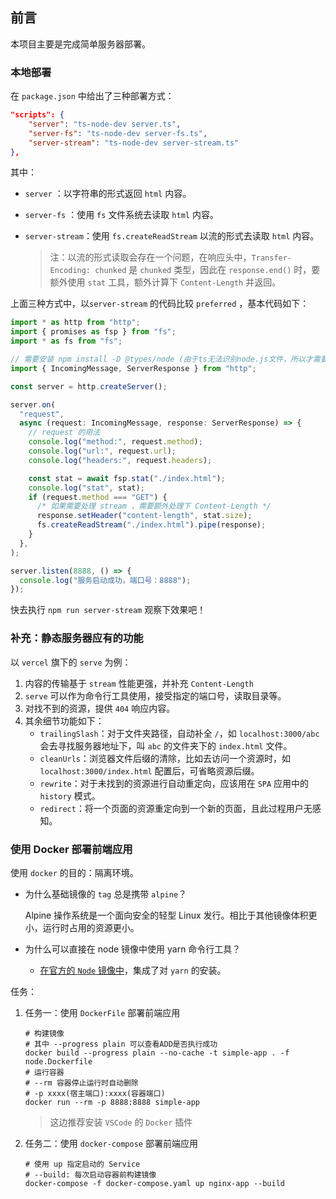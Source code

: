 ## 前言

本项目主要是完成简单服务器部署。

### 本地部署

在 `package.json` 中给出了三种部署方式：

```json
"scripts": {
    "server": "ts-node-dev server.ts",
    "server-fs": "ts-node-dev server-fs.ts",
    "server-stream": "ts-node-dev server-stream.ts"
},
```

其中：

- `server` ：以字符串的形式返回 `html` 内容。

- `server-fs` ：使用 `fs` 文件系统去读取 `html` 内容。

- `server-stream`：使用 `fs.createReadStream` 以流的形式去读取 `html` 内容。

  > 注：以流的形式读取会存在一个问题，在响应头中，`Transfer-Encoding: chunked` 是 `chunked` 类型，因此在 `response.end()` 时，要额外使用 `stat` 工具，额外计算下 `Content-Length` 并返回。

上面三种方式中，以`server-stream` 的代码比较 `preferred` ，基本代码如下：

```javascript
import * as http from "http";
import { promises as fsp } from "fs";
import * as fs from "fs";

// 需要安装 npm install -D @types/node (由于ts无法识别node.js文件，所以才需要下载声明文件)
import { IncomingMessage, ServerResponse } from "http";

const server = http.createServer();

server.on(
  "request",
  async (request: IncomingMessage, response: ServerResponse) => {
    // request 的用法
    console.log("method:", request.method);
    console.log("url:", request.url);
    console.log("headers:", request.headers);

    const stat = await fsp.stat("./index.html");
    console.log("stat", stat);
    if (request.method === "GET") {
      /* 如果需要处理 stream ，需要额外处理下 Content-Length */
      response.setHeader("content-length", stat.size);
      fs.createReadStream("./index.html").pipe(response);
    }
  },
);

server.listen(8888, () => {
  console.log("服务启动成功，端口号：8888");
});
```

快去执行 `npm run server-stream` 观察下效果吧！



### 补充：静态服务器应有的功能

以 `vercel` 旗下的 `serve` 为例：

1. 内容的传输基于 `stream` 性能更强，并补充 `Content-Length`
2. `serve` 可以作为命令行工具使用，接受指定的端口号，读取目录等。
3. 对找不到的资源，提供 `404` 响应内容。
4. 其余细节功能如下：
   - `trailingSlash`：对于文件夹路径，自动补全 `/`，如 `localhost:3000/abc` 会去寻找服务器地址下，叫 `abc` 的文件夹下的 `index.html` 文件。
   - `cleanUrls`：浏览器文件后缀的清除，比如去访问一个资源时，如`localhost:3000/index.html` 配置后，可省略资源后缀。
   - `rewrite`：对于未找到的资源进行自动重定向，应该用在 `SPA` 应用中的 `history` 模式。
   - `redirect`：将一个页面的资源重定向到一个新的页面，且此过程用户无感知。



### 使用 Docker 部署前端应用

使用 `docker` 的目的：隔离环境。

- 为什么基础镜像的 `tag` 总是携带 `alpine`？

  Alpine 操作系统是一个面向安全的轻型 Linux 发行。相比于其他镜像体积更小，运行时占用的资源更小。

- 为什么可以直接在 node 镜像中使用 yarn 命令行工具？

  - [在官方的 `Node` 镜像中](https://github.com/nodejs/docker-node/blob/90065897cdca681a20c3383f28b436bc2434928f/18/alpine3.15/Dockerfile)，集成了对 `yarn` 的安装。

任务：

1. 任务一：使用 `DockerFile` 部署前端应用

   ```shell
   # 构建镜像
   # 其中 --progress plain 可以查看ADD是否执行成功
   docker build --progress plain --no-cache -t simple-app . -f node.Dockerfile
   # 运行容器
   # --rm 容器停止运行时自动删除
   # -p xxxx(宿主端口):xxxx(容器端口)
   docker run --rm -p 8888:8888 simple-app
   ```

   > 这边推荐安装 `VSCode` 的 `Docker` 插件

2. 任务二：使用 `docker-compose` 部署前端应用

   ```shell
   # 使用 up 指定启动的 Service
   # --build: 每次启动容器前构建镜像
   docker-compose -f docker-compose.yaml up nginx-app --build
   ```
